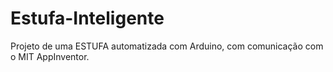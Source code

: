 # Estufa-Inteligente
Projeto de uma ESTUFA automatizada com Arduino, com comunicação com o MIT AppInventor.

